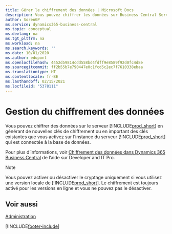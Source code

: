 ```yaml
---
title: Gérer le chiffrement des données | Microsoft Docs
description: Vous pouvez chiffrer les données sur Business Central Server en générant de nouvelles clés de cryptage ou en important de existantes que bous activez sur le serveur.
author: SorenGP
ms.service: dynamics365-business-central
ms.topic: conceptual
ms.devlang: na
ms.tgt_pltfrm: na
ms.workload: na
ms.search.keywords: ''
ms.date: 10/01/2020
ms.author: edupont
ms.openlocfilehash: 4452d59814cdd558bd4fdff9e8589f92d0fc4d8e
ms.sourcegitcommit: ff2b55b7e790447e0c1fcd5c2ec7f7610338ebaa
ms.translationtype: HT
ms.contentlocale: fr-BE
ms.lasthandoff: 02/15/2021
ms.locfileid: "5378111"
---
```

# <a name="managing-data-encryption"></a>Gestion du chiffrement des données
Vous pouvez chiffrer des données sur le serveur [!INCLUDE[prod_short](includes/prod_short.md)] en générant de nouvelles clés de chiffrement ou en important des clés existantes que vous activez sur l’instance du serveur [!INCLUDE[prod_short](includes/prod_short.md)] qui est connectée à la base de données.

Pour plus d’informations, voir [Chiffrement des données dans Dynamics 365 Business Central](/dynamics365/business-central/dev-itpro/developer/devenv-encrypting-data) de l’aide sur Developer and IT Pro.

> [!Note]
> Vous pouvez activer ou désactiver le cryptage uniquement si vous utilisez une version locale de [!INCLUDE[prod_short](includes/prod_short.md)]. Le chiffrement est toujours activé pour les versions en ligne et vous ne pouvez pas le désactiver.

## <a name="see-also"></a>Voir aussi  
[Administration](admin-setup-and-administration.md)


[!INCLUDE[footer-include](includes/footer-banner.md)]